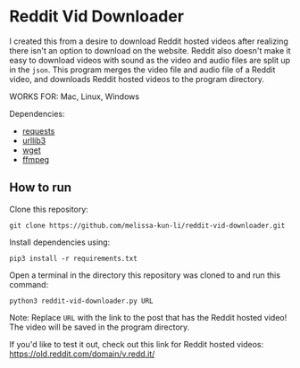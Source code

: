 # Reddit Vid Downloader

I created this from a desire to download Reddit hosted videos after realizing there isn't an option to download on the website. Reddit also doesn't make it easy to download videos with sound as the video and audio files are split up in the ```json```. This program merges the video file and audio file of a Reddit video, and downloads Reddit hosted videos to the program directory. 

WORKS FOR: Mac, Linux, Windows

Dependencies: 
- [requests](https://github.com/psf/requests)
- [urllib3](https://github.com/urllib3/urllib3)
- [wget](https://www.gnu.org/software/wget/)
- [ffmpeg](https://ffmpeg.org/)


## How to run

Clone this repository:

``` git clone https://github.com/melissa-kun-li/reddit-vid-downloader.git ```

Install dependencies using: 

```pip3 install -r requirements.txt``` 

Open a terminal in the directory this repository was cloned to and run this command: 

 ```python3 reddit-vid-downloader.py URL``` 

Note: Replace ```URL``` with the link to the post that has the Reddit hosted video! The video will be saved in the program directory. 

If you'd like to test it out, check out this link for Reddit hosted videos: https://old.reddit.com/domain/v.redd.it/




